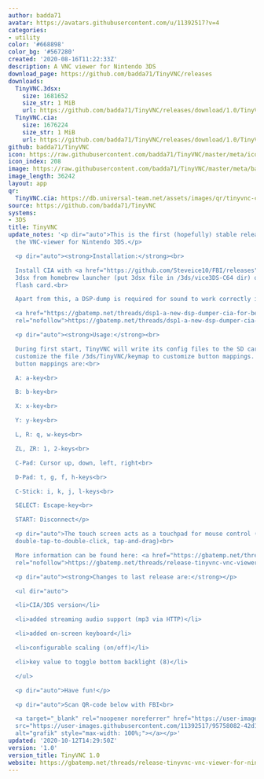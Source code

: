 ```yaml
---
author: badda71
avatar: https://avatars.githubusercontent.com/u/11392517?v=4
categories:
- utility
color: '#668898'
color_bg: '#567280'
created: '2020-08-16T11:22:33Z'
description: A VNC viewer for Nintendo 3DS
download_page: https://github.com/badda71/TinyVNC/releases
downloads:
  TinyVNC.3dsx:
    size: 1681652
    size_str: 1 MiB
    url: https://github.com/badda71/TinyVNC/releases/download/1.0/TinyVNC.3dsx
  TinyVNC.cia:
    size: 1676224
    size_str: 1 MiB
    url: https://github.com/badda71/TinyVNC/releases/download/1.0/TinyVNC.cia
github: badda71/TinyVNC
icon: https://raw.githubusercontent.com/badda71/TinyVNC/master/meta/icon.png
icon_index: 208
image: https://raw.githubusercontent.com/badda71/TinyVNC/master/meta/banner.png
image_length: 36242
layout: app
qr:
  TinyVNC.cia: https://db.universal-team.net/assets/images/qr/tinyvnc-cia.png
source: https://github.com/badda71/TinyVNC
systems:
- 3DS
title: TinyVNC
update_notes: '<p dir="auto">This is the first (hopefully) stable release of TinyVNC,
  the VNC-viewer for Nintendo 3DS.</p>

  <p dir="auto"><strong>Installation:</strong><br>

  Install CIA with <a href="https://github.com/Steveice10/FBI/releases">FBI</a>, run
  3dsx from homebrew launcher (put 3dsx file in /3ds/vice3DS-C64 dir) or run 3ds from
  flash card.<br>

  Apart from this, a DSP-dump is required for sound to work correctly in the CIA version.<br>

  <a href="https://gbatemp.net/threads/dsp1-a-new-dsp-dumper-cia-for-better-stability.469461/"
  rel="nofollow">https://gbatemp.net/threads/dsp1-a-new-dsp-dumper-cia-for-better-stability.469461/</a></p>

  <p dir="auto"><strong>Usage:</strong><br>

  During first start, TinyVNC will write its config files to the SD card. You can
  customize the file /3ds/TinyVNC/keymap to customize button mappings. Preconfigured
  button mappings are:<br>

  A: a-key<br>

  B: b-key<br>

  X: x-key<br>

  Y: y-key<br>

  L, R: q, w-keys<br>

  ZL, ZR: 1, 2-keys<br>

  C-Pad: Cursor up, down, left, right<br>

  D-Pad: t, g, f, h-keys<br>

  C-Stick: i, k, j, l-keys<br>

  SELECT: Escape-key<br>

  START: Disconnect</p>

  <p dir="auto">The touch screen acts as a touchpad for mouse control (tap-to-click,
  double-tap-to-double-click, tap-and-drag)<br>

  More information can be found here: <a href="https://gbatemp.net/threads/release-tinyvnc-vnc-viewer-for-nintendo-3ds.574242/"
  rel="nofollow">https://gbatemp.net/threads/release-tinyvnc-vnc-viewer-for-nintendo-3ds.574242/</a></p>

  <p dir="auto"><strong>Changes to last release are:</strong></p>

  <ul dir="auto">

  <li>CIA/3DS version</li>

  <li>added streaming audio support (mp3 via HTTP)</li>

  <li>added on-screen keyboard</li>

  <li>configurable scaling (on/off)</li>

  <li>key value to toggle bottom backlight (8)</li>

  </ul>

  <p dir="auto">Have fun!</p>

  <p dir="auto">Scan QR-code below with FBI<br>

  <a target="_blank" rel="noopener noreferrer" href="https://user-images.githubusercontent.com/11392517/95758082-42d18b00-0ca8-11eb-840f-5a7a339dee2f.png"><img
  src="https://user-images.githubusercontent.com/11392517/95758082-42d18b00-0ca8-11eb-840f-5a7a339dee2f.png"
  alt="grafik" style="max-width: 100%;"></a></p>'
updated: '2020-10-12T14:29:50Z'
version: '1.0'
version_title: TinyVNC 1.0
website: https://gbatemp.net/threads/release-tinyvnc-vnc-viewer-for-nintendo-3ds.574242/
---
```

